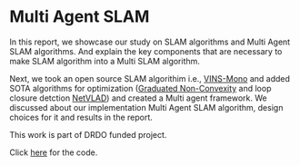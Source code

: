 # Multi Agent SLAM

In this report, we showcase our study on SLAM algorithms and Multi Agent SLAM algorithms. And explain the key components that are necessary to make SLAM algorithm into a Multi SLAM algorithm.

Next, we took an open source SLAM algorithim i.e., [VINS-Mono](https://github.com/HKUST-Aerial-Robotics/VINS-Mono) and added SOTA algorithms for optimization ([Graduated Non-Convexity](https://arxiv.org/abs/1909.08605) and loop closure detction [NetVLAD](https://arxiv.org/abs/1511.07247)) and created a Multi agent framework. We discussed about our implementation Multi Agent SLAM algorithm, design choices for it and results in the report.

This work is part of DRDO funded project.

Click [here](https://github.com/devapi016/VINS-Mono-GTSAM) for the code.